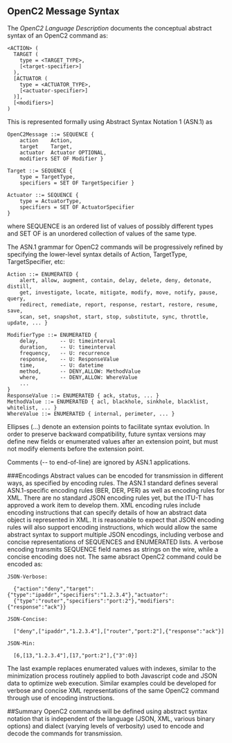 ## OpenC2 Message Syntax
The *OpenC2 Language Description* documents the conceptual abstract syntax
of an OpenC2 command as:

```
<ACTION> (
  TARGET (
    type = <TARGET_TYPE>,
    [<target-specifier>]
  ),
  [ACTUATOR (
    type = <ACTUATOR_TYPE>,
    [<actuator-specifier>]
  )],
  [<modifiers>]
)
```

This is represented formally using Abstract Syntax Notation 1 (ASN.1) as
```
OpenC2Message ::= SEQUENCE {
    action    Action,
    target    Target,
    actuator  Actuator OPTIONAL,
    modifiers SET OF Modifier }

Target ::= SEQUENCE {
    type = TargetType,
    specifiers = SET OF TargetSpecifier }

Actuator ::= SEQUENCE {
    type = ActuatorType,
    specifiers = SET OF ActuatorSpecifier
}
```
where SEQUENCE is an ordered list of values of possibly different types
and SET OF is an unordered collection of values of the same type.

The ASN.1 grammar for OpenC2 commands will be progressively refined by
specifying the lower-level syntax details of Action, TargetType,
TargetSpecifier, etc:
```
Action ::= ENUMERATED {
    alert, allow, augment, contain, delay, delete, deny, detonate, distill,
    get, investigate, locate, mitigate, modify, move, notify, pause, query,
    redirect, remediate, report, response, restart, restore, resume, save,
    scan, set, snapshot, start, stop, substitute, sync, throttle, update, ... }

ModifierType ::= ENUMERATED {
    delay,       -- U: timeinterval
    duration,    -- U: timeinterval
    frequency,   -- U: recurrence
    response,    -- U: ResponseValue
    time,        -- U: datetime
    method,      -- DENY,ALLOW: MethodValue
    where,       -- DENY,ALLOW: WhereValue
    ...
}
ResponseValue ::= ENUMERATED { ack, status, ... }
MethodValue ::= ENUMERATED { acl, blackhole, sinkhole, blacklist, whitelist, ... }
WhereValue ::= ENUMERATED { internal, perimeter, ... }
```
Ellipses (...) denote an extension points to facilitate syntax evolution.  In
order to preserve backward compatibility, future syntax versions may define new
fields or enumerated values after an extension point, but must not modify elements
before the extension point.

Comments (-- to end-of-line) are ignored by ASN.1 applications.

###Encodings
Abstract values can be encoded for transmission in different ways, as specified
by encoding rules.  The ASN.1 standard defines several ASN.1-specific encoding
rules (BER, DER, PER) as well as encoding rules for XML.  There are no standard
JSON encoding rules yet, but the ITU-T has approved a work item to develop them.
XML encoding rules include encoding instructions that can specify details of how
an abstract data object is represented in XML.  It is reasonable to expect that
JSON encoding rules will also support encoding instructions, which would allow
the same abstract syntax to support multiple JSON encodings, including verbose
and concise representations of SEQUENCES and ENUMERATED lists.  A verbose encoding
transmits SEQUENCE field names as strings on the wire, while a concise encoding
does not.  The same absract OpenC2 command could be encoded as:
```
JSON-Verbose:

  {"action":"deny","target":{"type":"ipaddr","specifiers":"1.2.3.4"},"actuator":
  {"type":"router","specifiers":"port:2"},"modifiers":{"response":"ack"}}

JSON-Concise:

  ["deny",["ipaddr","1.2.3.4"],["router","port:2"],{"response":"ack"}]

JSON-Min:

  [6,[13,"1.2.3.4"],[17,"port:2"],{"3":0}]
```
The last example replaces enumerated values with indexes, similar to the
minimization process routinely applied to both Javascript code and JSON data
to optimize web execution.  Similar examples could be developed for verbose and
concise XML representations of the same OpenC2 command through use of encoding
instructions.

##Summary
OpenC2 commands will be defined using abstract syntax notation that is independent
of the language (JSON, XML, various binary options) and dialect (varying levels
of verbosity) used to encode and decode the commands for transmission.
